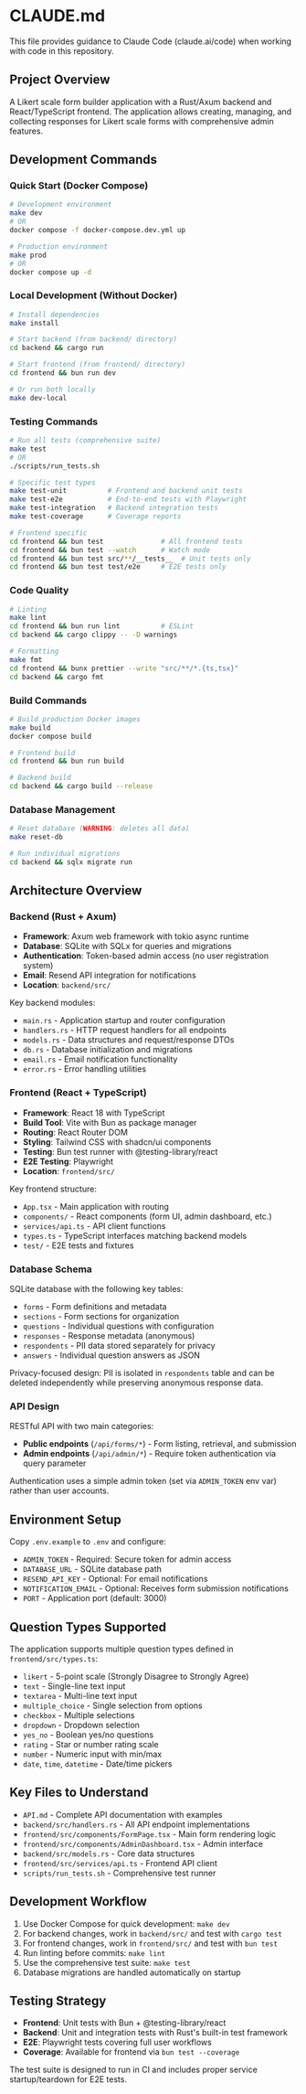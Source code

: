 # CLAUDE.md

This file provides guidance to Claude Code (claude.ai/code) when working with code in this repository.

## Project Overview

A Likert scale form builder application with a Rust/Axum backend and React/TypeScript frontend. The application allows creating, managing, and collecting responses for Likert scale forms with comprehensive admin features.

## Development Commands

### Quick Start (Docker Compose)
```bash
# Development environment
make dev
# OR
docker compose -f docker-compose.dev.yml up

# Production environment  
make prod
# OR
docker compose up -d
```

### Local Development (Without Docker)
```bash
# Install dependencies
make install

# Start backend (from backend/ directory)
cd backend && cargo run

# Start frontend (from frontend/ directory)  
cd frontend && bun run dev

# Or run both locally
make dev-local
```

### Testing Commands
```bash
# Run all tests (comprehensive suite)
make test
# OR
./scripts/run_tests.sh

# Specific test types
make test-unit          # Frontend and backend unit tests
make test-e2e           # End-to-end tests with Playwright
make test-integration   # Backend integration tests
make test-coverage      # Coverage reports

# Frontend specific
cd frontend && bun test              # All frontend tests
cd frontend && bun test --watch      # Watch mode
cd frontend && bun test src/**/__tests__  # Unit tests only
cd frontend && bun test test/e2e     # E2E tests only
```

### Code Quality
```bash
# Linting
make lint
cd frontend && bun run lint          # ESLint
cd backend && cargo clippy -- -D warnings

# Formatting
make fmt
cd frontend && bunx prettier --write "src/**/*.{ts,tsx}"
cd backend && cargo fmt
```

### Build Commands
```bash
# Build production Docker images
make build
docker compose build

# Frontend build
cd frontend && bun run build

# Backend build  
cd backend && cargo build --release
```

### Database Management
```bash
# Reset database (WARNING: deletes all data)
make reset-db

# Run individual migrations
cd backend && sqlx migrate run
```

## Architecture Overview

### Backend (Rust + Axum)
- **Framework**: Axum web framework with tokio async runtime
- **Database**: SQLite with SQLx for queries and migrations  
- **Authentication**: Token-based admin access (no user registration system)
- **Email**: Resend API integration for notifications
- **Location**: `backend/src/`

Key backend modules:
- `main.rs` - Application startup and router configuration
- `handlers.rs` - HTTP request handlers for all endpoints
- `models.rs` - Data structures and request/response DTOs
- `db.rs` - Database initialization and migrations
- `email.rs` - Email notification functionality
- `error.rs` - Error handling utilities

### Frontend (React + TypeScript)
- **Framework**: React 18 with TypeScript
- **Build Tool**: Vite with Bun as package manager
- **Routing**: React Router DOM
- **Styling**: Tailwind CSS with shadcn/ui components
- **Testing**: Bun test runner with @testing-library/react
- **E2E Testing**: Playwright
- **Location**: `frontend/src/`

Key frontend structure:
- `App.tsx` - Main application with routing
- `components/` - React components (form UI, admin dashboard, etc.)
- `services/api.ts` - API client functions
- `types.ts` - TypeScript interfaces matching backend models
- `test/` - E2E tests and fixtures

### Database Schema
SQLite database with the following key tables:
- `forms` - Form definitions and metadata
- `sections` - Form sections for organization  
- `questions` - Individual questions with configuration
- `responses` - Response metadata (anonymous)
- `respondents` - PII data stored separately for privacy
- `answers` - Individual question answers as JSON

Privacy-focused design: PII is isolated in `respondents` table and can be deleted independently while preserving anonymous response data.

### API Design
RESTful API with two main categories:
- **Public endpoints** (`/api/forms/*`) - Form listing, retrieval, and submission
- **Admin endpoints** (`/api/admin/*`) - Require token authentication via query parameter

Authentication uses a simple admin token (set via `ADMIN_TOKEN` env var) rather than user accounts.

## Environment Setup

Copy `.env.example` to `.env` and configure:
- `ADMIN_TOKEN` - Required: Secure token for admin access  
- `DATABASE_URL` - SQLite database path
- `RESEND_API_KEY` - Optional: For email notifications
- `NOTIFICATION_EMAIL` - Optional: Receives form submission notifications
- `PORT` - Application port (default: 3000)

## Question Types Supported

The application supports multiple question types defined in `frontend/src/types.ts`:
- `likert` - 5-point scale (Strongly Disagree to Strongly Agree)
- `text` - Single-line text input
- `textarea` - Multi-line text input
- `multiple_choice` - Single selection from options
- `checkbox` - Multiple selections  
- `dropdown` - Dropdown selection
- `yes_no` - Boolean yes/no questions
- `rating` - Star or number rating scale
- `number` - Numeric input with min/max
- `date`, `time`, `datetime` - Date/time pickers

## Key Files to Understand

- `API.md` - Complete API documentation with examples
- `backend/src/handlers.rs` - All API endpoint implementations
- `frontend/src/components/FormPage.tsx` - Main form rendering logic
- `frontend/src/components/AdminDashboard.tsx` - Admin interface
- `backend/src/models.rs` - Core data structures
- `frontend/src/services/api.ts` - Frontend API client
- `scripts/run_tests.sh` - Comprehensive test runner

## Development Workflow

1. Use Docker Compose for quick development: `make dev`
2. For backend changes, work in `backend/src/` and test with `cargo test`
3. For frontend changes, work in `frontend/src/` and test with `bun test`
4. Run linting before commits: `make lint`
5. Use the comprehensive test suite: `make test`
6. Database migrations are handled automatically on startup

## Testing Strategy

- **Frontend**: Unit tests with Bun + @testing-library/react
- **Backend**: Unit and integration tests with Rust's built-in test framework
- **E2E**: Playwright tests covering full user workflows
- **Coverage**: Available for frontend via `bun test --coverage`

The test suite is designed to run in CI and includes proper service startup/teardown for E2E tests.